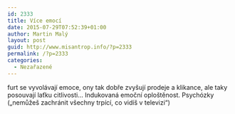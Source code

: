 ```yaml
---
id: 2333
title: Více emocí
date: 2015-07-29T07:52:39+01:00
author: Martin Malý
layout: post
guid: http://www.misantrop.info/?p=2333
permalink: /?p=2333
categories:
  - Nezařazené
---
```

furt se vyvolávají emoce, ony tak dobře zvyšují prodeje a klikance, ale taky posouvají laťku citlivosti&#8230; Indukovaná emoční oploštěnost. Psychózky (&#8222;nemůžeš zachránit všechny trpící, co vidíš v televizi&#8220;)